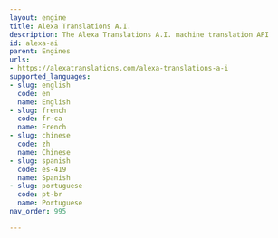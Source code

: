 ```yaml
---
layout: engine
title: Alexa Translations A.I.
description: The Alexa Translations A.I. machine translation API
id: alexa-ai
parent: Engines
urls:
- https://alexatranslations.com/alexa-translations-a-i
supported_languages:
- slug: english
  code: en
  name: English
- slug: french
  code: fr-ca
  name: French
- slug: chinese
  code: zh
  name: Chinese
- slug: spanish
  code: es-419
  name: Spanish
- slug: portuguese
  code: pt-br
  name: Portuguese
nav_order: 995

---
```



